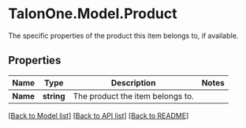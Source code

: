 # TalonOne.Model.Product
The specific properties of the product this item belongs to, if available.
## Properties

Name | Type | Description | Notes
------------ | ------------- | ------------- | -------------
**Name** | **string** | The product the item belongs to. | 

[[Back to Model list]](../README.md#documentation-for-models) [[Back to API list]](../README.md#documentation-for-api-endpoints) [[Back to README]](../README.md)

